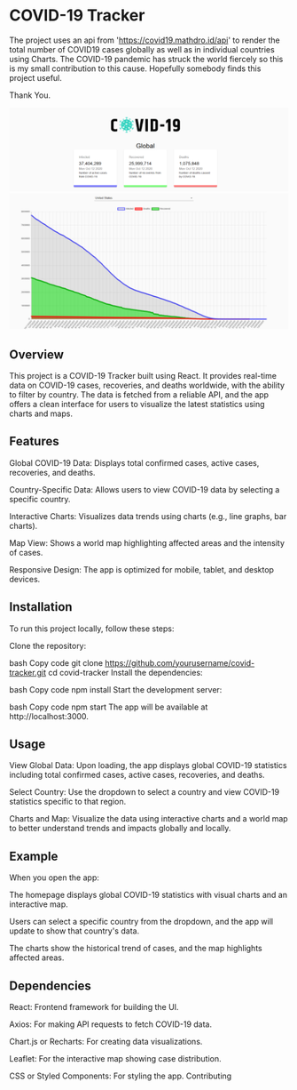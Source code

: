 # COVID-19 Tracker

The project uses an api from 'https://covid19.mathdro.id/api' to render the total number of COVID19 cases globally as well
as in individual countries using Charts. The COVID-19 pandemic has struck the world fiercely so this is my small contribution to this cause. Hopefully somebody finds this project useful.

Thank You.



<img src="src/images/ss1.png">
<img src="src/images/ss2.png">

## Overview

This project is a COVID-19 Tracker built using React. It provides real-time data on COVID-19 cases, recoveries, and deaths worldwide, with the ability to filter by country. The data is fetched from a reliable API, and the app offers a clean interface for users to visualize the latest statistics using charts and maps.

## Features

Global COVID-19 Data: Displays total confirmed cases, active cases, recoveries, and deaths.

Country-Specific Data: Allows users to view COVID-19 data by selecting a specific country.

Interactive Charts: Visualizes data trends using charts (e.g., line graphs, bar charts).

Map View: Shows a world map highlighting affected areas and the intensity of cases.

Responsive Design: The app is optimized for mobile, tablet, and desktop devices.

## Installation
To run this project locally, follow these steps:

Clone the repository:

bash
Copy code
git clone https://github.com/yourusername/covid-tracker.git
cd covid-tracker
Install the dependencies:

bash
Copy code
npm install
Start the development server:

bash
Copy code
npm start
The app will be available at http://localhost:3000.

## Usage

View Global Data: Upon loading, the app displays global COVID-19 statistics including total confirmed cases, active cases, recoveries, and deaths.

Select Country: Use the dropdown to select a country and view COVID-19 statistics specific to that region.

Charts and Map: Visualize the data using interactive charts and a world map to better understand trends and impacts globally and locally.


## Example
When you open the app:

The homepage displays global COVID-19 statistics with visual charts and an interactive map.

Users can select a specific country from the dropdown, and the app will update to show that country's data.

The charts show the historical trend of cases, and the map highlights affected areas.

## Dependencies

React: Frontend framework for building the UI.

Axios: For making API requests to fetch COVID-19 data.

Chart.js or Recharts: For creating data visualizations.

Leaflet: For the interactive map showing case distribution.

CSS or Styled Components: For styling the app.
Contributing
